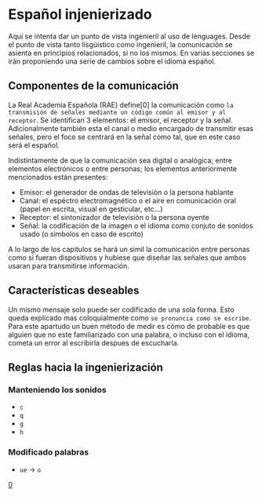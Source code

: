 # Español injenierizado

Aquí se intenta dar un punto de vista ingenieril al uso de lenguages. Desde el punto de vista tanto lisgüistico como ingenieril, la comunicación se asienta en principios relacionados, si no los mismos. En varias secciones se irán proponiendo una serie de cambios sobre el idioma español.

## Componentes de la comunicación

La Real Academia Española (RAE) define[0] la comunicación como `la transmisión de señales mediante un código común al emisor y al receptor`. Se identifican 3 elementos: el emisor, el receptor y la señal. Adicionalmente también esta el canal o medio encargado de transmitir esas señales, pero el foco se centrará en la señal como tal, que en este caso será el español.

Indistintamente de que la comunicación sea digital o analógica; entre elementos electrónicos o entre personas; los elementos anteriormente mencionados están presentes:
* Emisor: el generador de ondas de televisión o la persona hablante
* Canal: el espéctro electromagnético o el aire en comunicación oral (papel en escrita, visual en gesticular, etc...)
* Receptor: el sintonizador de televisión o la persona oyente
* Señal: la codificación de la imagen o el idioma como conjuto de sonidos usado (o simbolos en caso de escrito)

A lo largo de los capitulos se hará un simil la comunicación entre personas como si fueran dispositivos y hubiese que diseñar las señales que ambos usaran para transmitirse información.

## Características deseables

Un mismo mensaje solo puede ser codificado de una sola forma. Esto queda explicado mas coloquialmente como `se pronuncia como se escribe`. Para este apartudo un buen método de medir es cómo de probable es que alguien que no este familiarizado con una palabra, o incluso con el idioma, cometa un error al escribirla despues de escucharla.

## Reglas hacia la ingenierización

### Manteniendo los sonidos

* `c`
* `q`
* `g`
* `h`

### Modificado palabras

* `ue` -> `o`

[0](https://dle.rae.es/comunicaci%C3%B3n)
